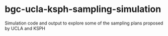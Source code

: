 # bgc-ucla-ksph-sampling-simulation
Simulation code and output to explore some of the sampling plans proposed by UCLA and KSPH
